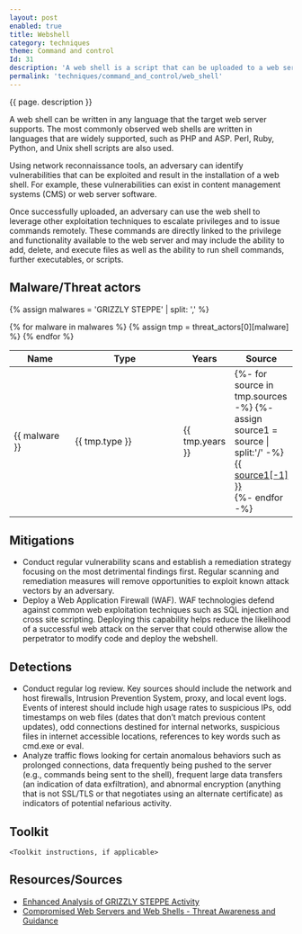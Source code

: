 ```yaml
---
layout: post
enabled: true
title: Webshell
category: techniques
theme: Command and control
Id: 31
description: 'A web shell is a script that can be uploaded to a web server to enable remote administration of the machine. Infected web servers can be either Internet-facing or internal to the network, where the web shell is used to pivot further to internal hosts.'
permalink: 'techniques/command_and_control/web_shell'
---
```

{{ page. description }}

A web shell can be written in any language that the target web server supports. The most commonly observed web shells are written in languages that are widely supported, such as PHP and ASP. Perl, Ruby, Python, and Unix shell scripts are also used.

Using network reconnaissance tools, an adversary can identify vulnerabilities that can be exploited and result in the installation of a web shell. For example, these vulnerabilities can exist in content management systems (CMS) or web server software.

Once successfully uploaded, an adversary can use the web shell to leverage other exploitation techniques to escalate privileges and to issue commands remotely. These commands are directly linked to the privilege and functionality available to the web server and may include the ability to add, delete, and execute files as well as the ability to run shell commands, further executables, or scripts.

## Malware/Threat actors

<!-- Threat actors table -->
{% assign malwares = 'GRIZZLY STEPPE' | split: ',' %}

<div class="threat-actor-table">
<table>
    <colgroup>
        <col width="30%" />
        <col width="70%" />
    </colgroup>
    <thead>
        <tr class="header">
            <th>Name</th>
            <th>Type</th>
            <th>Years</th>
            <th>Source</th>
        </tr>
    </thead>
    <tbody>
        {% for malware in malwares %}
        <tr>
        {% assign tmp = threat_actors[0][malware] %}
            <td markdown="span">{{ malware }}</td>
            <td markdown="span">{{ tmp.type }}</td>
            <td markdown="span">{{ tmp.years }}</td>
            <td markdown="span">
                {%- for source in tmp.sources -%}
                    {%- assign source1 = source | split:'/' -%}
                    <a href="{{ source }}">{{ source1[-1] }}</a><br>
                {%- endfor -%}
            </td>
        </tr>
        {% endfor %}
    </tbody>
</table>
</div>

## Mitigations

* Conduct regular vulnerability scans and establish a remediation strategy focusing on the most detrimental findings first. Regular scanning and remediation measures will remove opportunities to exploit known attack vectors by an adversary.
* Deploy a Web Application Firewall (WAF). WAF technologies defend against common web exploitation techniques such as SQL injection and cross site scripting. Deploying this capability helps reduce the likelihood of a successful web attack on the server that could otherwise allow the perpetrator to modify code and deploy the webshell.

## Detections

* Conduct regular log review. Key sources should include the network and host firewalls, Intrusion Prevention System, proxy, and local event logs. Events of interest should include high usage rates to suspicious IPs, odd timestamps on web files (dates that don’t match previous content updates), odd connections destined for internal networks, suspicious files in internet accessible locations, references to key words such as cmd.exe or eval. 
* Analyze traffic flows looking for certain anomalous behaviors such as prolonged connections, data frequently being pushed to the server (e.g., commands being sent to the shell), frequent large data transfers (an indication of data exfiltration), and abnormal encryption (anything that is not SSL/TLS or that negotiates using an alternate certificate) as indicators of potential nefarious activity.

## Toolkit

`<Toolkit instructions, if applicable>`

## Resources/Sources

* [Enhanced Analysis of GRIZZLY STEPPE Activity](https://github.com/CyberMonitor/APT_CyberCriminal_Campagin_Collections/blob/master/2017/2017.02.10.Enhanced_Analysis_of_GRIZZLY_STEPPE/AR-17-20045_Enhanced_Analysis_of_GRIZZLY_STEPPE_Activity.pdf)
* [Compromised Web Servers and Web Shells - Threat Awareness and Guidance](https://www.us-cert.gov/ncas/alerts/TA15-314A)